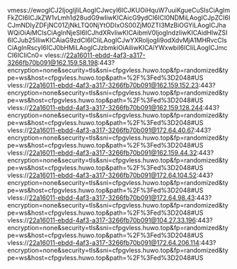 vmess://ewogICJ2IjogIjIiLAogICJwcyI6ICJKUOiHquW7uuiKgueCuSIsCiAgImFkZCI6ICJkZW1vLmh1d28udG9wIiwKICAicG9ydCI6ICI0NDMiLAogICJpZCI6ICJmNDIyZDFjNC01ZjNkLTQ0NjYtODIxOS00ZjM0ZTI3MzBiOGYiLAogICJhaWQiOiAiMCIsCiAgInNjeSI6ICJhdXRvIiwKICAibmV0IjogIndzIiwKICAidHlwZSI6ICJub25lIiwKICAiaG9zdCI6ICIiLAogICJwYXRoIjogIi9odXdvMjA1MHRvcCIsCiAgInRscyI6ICJ0bHMiLAogICJzbmkiOiAiIiwKICAiYWxwbiI6ICIiLAogICJmcCI6ICIiCn0=
vless://22a16011-ebdd-4af3-a317-3266fb70b091@162.159.58.198:443?encryption=none&security=tls&sni=cfpgvless.huwo.top&fp=randomized&type=ws&host=cfpgvless.huwo.top&path=%2F%3Fed%3D2048#US
vless://22a16011-ebdd-4af3-a317-3266fb70b091@162.159.152.23:443?encryption=none&security=tls&sni=cfpgvless.huwo.top&fp=randomized&type=ws&host=cfpgvless.huwo.top&path=%2F%3Fed%3D2048#US
vless://22a16011-ebdd-4af3-a317-3266fb70b091@162.159.128.244:443?encryption=none&security=tls&sni=cfpgvless.huwo.top&fp=randomized&type=ws&host=cfpgvless.huwo.top&path=%2F%3Fed%3D2048#US
vless://22a16011-ebdd-4af3-a317-3266fb70b091@172.64.40.67:443?encryption=none&security=tls&sni=cfpgvless.huwo.top&fp=randomized&type=ws&host=cfpgvless.huwo.top&path=%2F%3Fed%3D2048#US
vless://22a16011-ebdd-4af3-a317-3266fb70b091@162.159.44.32:443?encryption=none&security=tls&sni=cfpgvless.huwo.top&fp=randomized&type=ws&host=cfpgvless.huwo.top&path=%2F%3Fed%3D2048#US
vless://22a16011-ebdd-4af3-a317-3266fb70b091@172.64.104.52:443?encryption=none&security=tls&sni=cfpgvless.huwo.top&fp=randomized&type=ws&host=cfpgvless.huwo.top&path=%2F%3Fed%3D2048#US
vless://22a16011-ebdd-4af3-a317-3266fb70b091@172.64.98.43:443?encryption=none&security=tls&sni=cfpgvless.huwo.top&fp=randomized&type=ws&host=cfpgvless.huwo.top&path=%2F%3Fed%3D2048#US
vless://22a16011-ebdd-4af3-a317-3266fb70b091@104.27.33.196:443?encryption=none&security=tls&sni=cfpgvless.huwo.top&fp=randomized&type=ws&host=cfpgvless.huwo.top&path=%2F%3Fed%3D2048#US
vless://22a16011-ebdd-4af3-a317-3266fb70b091@172.64.206.114:443?encryption=none&security=tls&sni=cfpgvless.huwo.top&fp=randomized&type=ws&host=cfpgvless.huwo.top&path=%2F%3Fed%3D2048#US
